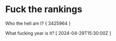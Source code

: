 # Fuck the rankings

Who the hell am I?
{ 3425964 }

What fucking year is it?
[ 2024-04-29T15:30:00Z ]
